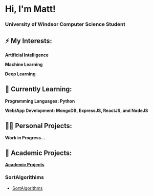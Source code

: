 <h1>Hi, I'm Matt! </h1> 
<h3> University of Windsor Computer Science Student </h3> 

<h2>⚡ My Interests:</h2>

  <b> Artificial Intelligence </b>

  <b> Machine Learning </b>

  <b> Deep Learning </b>


<h2>🌱 Currently Learning:</h2>

  <b> Programming Languages: Python </b>

  <b> Web/App Development: MongoDB, ExpressJS, ReactJS, and NodeJS </b>


<h2>👨‍💻 Personal Projects:</h2>

  <b> Work in Progress... </b>
  
<h2> 🏫 Academic Projects: </h2>

**[Academic Projects](https://github.com/submit507/Academic-Projects)**

  <h3> SortAlgorithims </h3>
  
  - [SortAlgorithms](https://github.com/submit507/SortAlgorithms)
